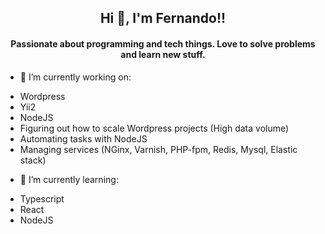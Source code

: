 <h2 style="text-align:center;"> Hi 👋, I'm Fernando!!</h2>
<h4 style="text-align:center;">Passionate about programming and tech things. Love to solve problems and learn new stuff.</h4>

- 🔭 I’m currently working on:
<ul>
  <li>Wordpress</li>
  <li>Yii2</li>
  <li>NodeJS</li>
  <li>Figuring out how to scale Wordpress projects (High data volume)</li>
  <li>Automating tasks with NodeJS</li>  
  <li>Managing services (NGinx, Varnish, PHP-fpm, Redis, Mysql, Elastic stack)</li>
</ul>

- 🌱 I’m currently learning:
<ul>
  <li>Typescript</li>
  <li>React</li>
  <li>NodeJS</li>
</ul>
